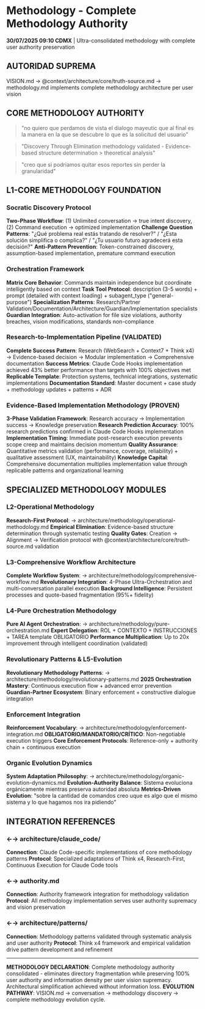 # Methodology - Complete Methodology Authority

**30/07/2025 09:10 CDMX** | Ultra-consolidated methodology with complete user authority preservation

## AUTORIDAD SUPREMA
VISION.md → @context/architecture/core/truth-source.md → methodology.md implements complete methodology architecture per user vision

## CORE METHODOLOGY AUTHORITY

> "no quiero que perdamos de vista el dialogo mayeutic que al final es la manera en la que se descubre lo que es la solicitud del usuario"

> "Discovery Through Elimination methodology validated - Evidence-based structure determination > theoretical analysis"

> "creo que si podriamos quitar esos reportes sin perder la granularidad"

## L1-CORE METHODOLOGY FOUNDATION

### Socratic Discovery Protocol
**Two-Phase Workflow**: (1) Unlimited conversation → true intent discovery, (2) Command execution → optimized implementation
**Challenge Question Patterns**: "¿Qué problema real estás tratando de resolver?" / "¿Esta solución simplifica o complica?" / "¿Tu usuario futuro agradecerá esta decisión?"
**Anti-Pattern Prevention**: Token-constrained discovery, assumption-based implementation, premature command execution

### Orchestration Framework  
**Matrix Core Behavior**: Commands maintain independence but coordinate intelligently based on context
**Task Tool Protocol**: description (3-5 words) + prompt (detailed with context loading) + subagent_type ("general-purpose")
**Specialization Patterns**: Research/Partner Validation/Documentation/Architecture/Guardian/Implementation specialists
**Guardian Integration**: Auto-activation for file size violations, authority breaches, vision modifications, standards non-compliance

### Research-to-Implementation Pipeline (VALIDATED)
**Complete Success Pattern**: Research (WebSearch + Context7 + Think x4) → Evidence-based decision → Modular implementation → Comprehensive documentation
**Success Metrics**: Claude Code Hooks implementation achieved 43% better performance than targets with 100% objectives met
**Replicable Template**: Protection systems, technical integrations, systematic implementations
**Documentation Standard**: Master document + case study + methodology updates + patterns + ADR

### Evidence-Based Implementation Methodology (PROVEN)
**3-Phase Validation Framework**: Research accuracy → Implementation success → Knowledge preservation
**Research Prediction Accuracy**: 100% research predictions confirmed in Claude Code Hooks implementation
**Implementation Timing**: Immediate post-research execution prevents scope creep and maintains decision momentum
**Quality Assurance**: Quantitative metrics validation (performance, coverage, reliability) + qualitative assessment (UX, maintainability)
**Knowledge Capital**: Comprehensive documentation multiplies implementation value through replicable patterns and organizational learning

## SPECIALIZED METHODOLOGY MODULES

### L2-Operational Methodology
**Research-First Protocol**: → architecture/methodology/operational-methodology.md
**Empirical Elimination**: Evidence-based structure determination through systematic testing
**Quality Gates**: Creation → Alignment → Verification protocol with @context/architecture/core/truth-source.md validation

### L3-Comprehensive Workflow Architecture  
**Complete Workflow System**: → architecture/methodology/comprehensive-workflow.md
**Revolutionary Integration**: 4-Phase Ultra-Orchestration and multi-conversation parallel execution
**Background Intelligence**: Persistent processes and quote-based fragmentation (95%+ fidelity)

### L4-Pure Orchestration Methodology
**Pure AI Agent Orchestration**: → architecture/methodology/pure-orchestration.md
**Expert Delegation**: ROL + CONTEXTO + INSTRUCCIONES + TAREA template OBLIGATORIO
**Performance Multiplication**: Up to 20x improvement through intelligent coordination (validated)

### Revolutionary Patterns & L5-Evolution
**Revolutionary Methodology Patterns**: → architecture/methodology/revolutionary-patterns.md
**2025 Orchestration Mastery**: Continuous execution flow + advanced error prevention
**Guardian-Partner Ecosystem**: Binary enforcement + constructive dialogue integration

### Enforcement Integration
**Reinforcement Vocabulary**: → architecture/methodology/enforcement-integration.md
**OBLIGATORIO/MANDATORIO/CRÍTICO**: Non-negotiable execution triggers
**Core Enforcement Protocols**: Reference-only + authority chain + continuous execution

### Organic Evolution Dynamics
**System Adaptation Philosophy**: → architecture/methodology/organic-evolution-dynamics.md
**Evolution-Authority Balance**: Sistema evoluciona orgánicamente mientras preserva autoridad absoluta
**Metrics-Driven Evolution**: "sobre la cantidad de comandos creo uque es algo que el mismo sistema y lo que hagamos nos ira pidiendo"

## INTEGRATION REFERENCES

### ←→ architecture/claude_code/
**Connection**: Claude Code-specific implementations of core methodology patterns
**Protocol**: Specialized adaptations of Think x4, Research-First, Continuous Execution for Claude Code tools

### ←→ authority.md
**Connection**: Authority framework integration for methodology validation
**Protocol**: All methodology implementation serves user authority supremacy and vision preservation

### ←→ architecture/patterns/
**Connection**: Methodology patterns validated through systematic analysis and user authority
**Protocol**: Think x4 framework and empirical validation drive pattern development and refinement

---

**METHODOLOGY DECLARATION**: Complete methodology authority consolidated - eliminates directory fragmentation while preserving 100% user authority and information density per user vision supremacy. Architectural simplification achieved without information loss.
**EVOLUTION PATHWAY**: VISION.md → conversation → methodology discovery → complete methodology evolution cycle.